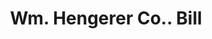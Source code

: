 ---
doi: 10.7916/D8R22CD7
date_other: '1890'
date_other_textual: 1890-1899
form: printed ephemera
genre:
- Invoices
name:
- Wm. Hengerer Co.
object_in_context_url: https://biggert.cul.columbia.edu/items/view/ave_biggert_00908
subject_hierarchical_geographic:
- Buffalo, New York, United States
subject_name:
- Wm. Hengerer Co.
title: Wm. Hengerer Co.. Bill
sort_title: Wm. Hengerer Co.. Bill
call_number: ave_biggert_00908
coordinates:
- 42.90472222222222,-78.84944444444444
pid: ave_biggert_00908
identifiers: ave_biggert_00908
thumbnail: https://derivativo-1.library.columbia.edu/iiif/2/ldpd:345784/full/!256,256/0/native.jpg
permalink: "/biggert/ave_biggert_00908/"
layout: iiif-image-page
---